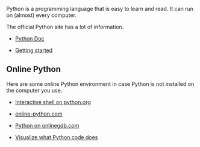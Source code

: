 
Python is a programming language that is easy to learn and read. It can run on
(almost) every computer. 

The official Python site has a lot of information.

*   [Python Doc](https://www.python.org/doc/)

*   [Getting started](https://www.python.org/about/gettingstarted/)


## Online Python 

Here are some online Python environment in case Python is not installed on the computer you use.

*   [Interactive shell on python.org](https://www.python.org/shell/)

*   [online-python.com](https://www.online-python.com/)

*   [Python on onlinegdb.com](https://www.onlinegdb.com/online_python_compiler)

*   [Visualize what Python code does](https://pythontutor.com/python-compiler.html#mode=edit)


